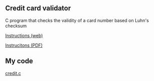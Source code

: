 ## Credit card validator
C program that checks the validity of a card number based on Luhn's checksum

[Instructions (web)](https://cs50.harvard.edu/x/2021/psets/1/credit/)

[Instrucitons (PDF)](/c/credit/instructions.pdf)

## My code
[credit.c](/c/credit/credit.c)
